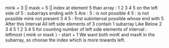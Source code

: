 mink = 3 || maxk = 5 || index at element 5 than
array : 1 2 3 4 5
on the left side of 5 :
subarrays ending with 5 Are :
5 : is not possible
4 5 : is not possible mink not present
3 4 5 : first subinterval possible whose end with 5
After this Interval All left side elements of 3 contain 1 subarray Like Below
2 3 4 5
1 2 3 4 5
for counting number of left side elements of interval : leftmost ( mink or maxk ) - start + 1
We want both minK and maxK in the subarray, so choose the index which is more towards left.
​
​